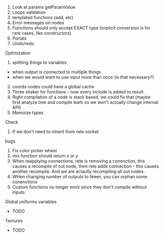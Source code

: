 1. Look at params getParamValue
2. Loops validation
3. templated functions (add, etc)
4. Error messages on nodes
5. Fuinctions should only accept EXACT type (implicit conversion is for rare cases, like constructors)
6. Portals
7. Undo/redo

Optimization
1. splitting things to variables
 - when output is connected to multiple things
 - when we would want to use input more than once (is that necessary?)
2. coords nodes could have a global cache
3. Three shaker for functions - now every include is added to result
4. Right compilation of a node is stack based, we could fix that (maybe first analyze tree and compile leafs so we won't actually change internal API)
5. Memoize types

Check
1. If we don't need to inherit from rete socket

bugs
1. Fix color picker wheel
2. mix function should return x or y
3. When reapplying connections, rete is removing a conenction, this causes a recompile of out node, then rete adds connection - this causes another recompile. And we are actaully recompiling all out nodes.
4. WHen changing number of outputs to fewer, you can orphan some conenctions
5. Custom functions no longer work since they don't compile without inputs

Global uniforms variables
- TODO

Textures
- TODO